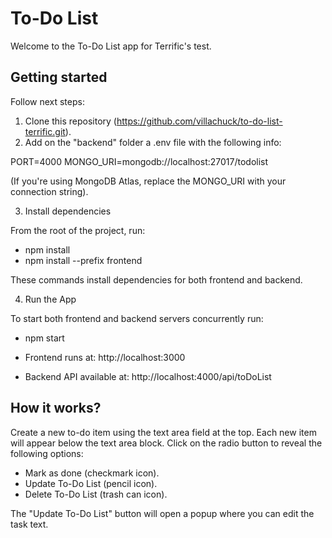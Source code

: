 # To-Do List

Welcome to the To-Do List app for Terrific's test.

## Getting started

Follow next steps:

1. Clone this repository (https://github.com/villachuck/to-do-list-terrific.git).
2. Add on the "backend" folder a .env file with the following info:

PORT=4000
MONGO_URI=mongodb://localhost:27017/todolist

(If you're using MongoDB Atlas, replace the MONGO_URI with your connection string).

3. Install dependencies

From the root of the project, run:

* npm install
* npm install --prefix frontend

These commands install dependencies for both frontend and backend.

4. Run the App

To start both frontend and backend servers concurrently run: 

* npm start

* Frontend runs at: http://localhost:3000
* Backend API available at: http://localhost:4000/api/toDoList

## How it works?

Create a new to-do item using the text area field at the top.
Each new item will appear below the text area block.
Click on the radio button to reveal the following options:

* Mark as done (checkmark icon).
* Update To-Do List (pencil icon).
* Delete To-Do List (trash can icon).

The "Update To-Do List" button will open a popup where you can edit the task text.
